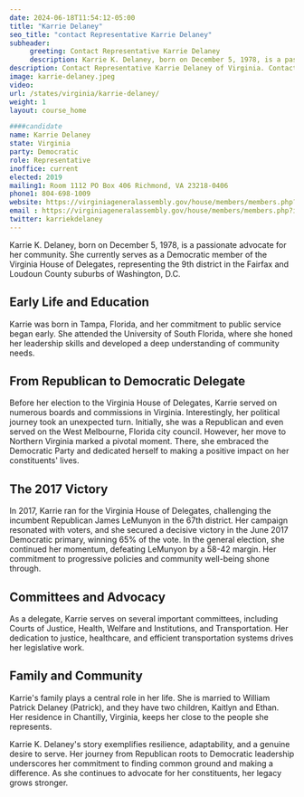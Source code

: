 ```yaml
---
date: 2024-06-18T11:54:12-05:00
title: "Karrie Delaney"
seo_title: "contact Representative Karrie Delaney"
subheader:
     greeting: Contact Representative Karrie Delaney
     description: Karrie K. Delaney, born on December 5, 1978, is a passionate advocate for her community. She currently serves as a Democratic member of the Virginia House of Delegates, representing the 9th district in the Fairfax and Loudoun County suburbs of Washington, D.C.
description: Contact Representative Karrie Delaney of Virginia. Contact information for Karrie Delaney includes email address, phone number, and mailing address.
image: karrie-delaney.jpeg
video:
url: /states/virginia/karrie-delaney/
weight: 1
layout: course_home

####candidate
name: Karrie Delaney
state: Virginia
party: Democratic
role: Representative
inoffice: current
elected: 2019
mailing1: Room 1112 PO Box 406 Richmond, VA 23218-0406
phone1: 804-698-1009
website: https://virginiageneralassembly.gov/house/members/members.php?id=H0294/
email : https://virginiageneralassembly.gov/house/members/members.php?id=H0294/
twitter: karriekdelaney
---
```

Karrie K. Delaney, born on December 5, 1978, is a passionate advocate for her community. She currently serves as a Democratic member of the Virginia House of Delegates, representing the 9th district in the Fairfax and Loudoun County suburbs of Washington, D.C. 

## Early Life and Education
Karrie was born in Tampa, Florida, and her commitment to public service began early. She attended the University of South Florida, where she honed her leadership skills and developed a deep understanding of community needs.

## From Republican to Democratic Delegate
Before her election to the Virginia House of Delegates, Karrie served on numerous boards and commissions in Virginia. Interestingly, her political journey took an unexpected turn. Initially, she was a Republican and even served on the West Melbourne, Florida city council. However, her move to Northern Virginia marked a pivotal moment. There, she embraced the Democratic Party and dedicated herself to making a positive impact on her constituents' lives.

## The 2017 Victory
In 2017, Karrie ran for the Virginia House of Delegates, challenging the incumbent Republican James LeMunyon in the 67th district. Her campaign resonated with voters, and she secured a decisive victory in the June 2017 Democratic primary, winning 65% of the vote. In the general election, she continued her momentum, defeating LeMunyon by a 58-42 margin. Her commitment to progressive policies and community well-being shone through.

## Committees and Advocacy
As a delegate, Karrie serves on several important committees, including Courts of Justice, Health, Welfare and Institutions, and Transportation. Her dedication to justice, healthcare, and efficient transportation systems drives her legislative work.

## Family and Community
Karrie's family plays a central role in her life. She is married to William Patrick Delaney (Patrick), and they have two children, Kaitlyn and Ethan. Her residence in Chantilly, Virginia, keeps her close to the people she represents.

Karrie K. Delaney's story exemplifies resilience, adaptability, and a genuine desire to serve. Her journey from Republican roots to Democratic leadership underscores her commitment to finding common ground and making a difference. As she continues to advocate for her constituents, her legacy grows stronger.

